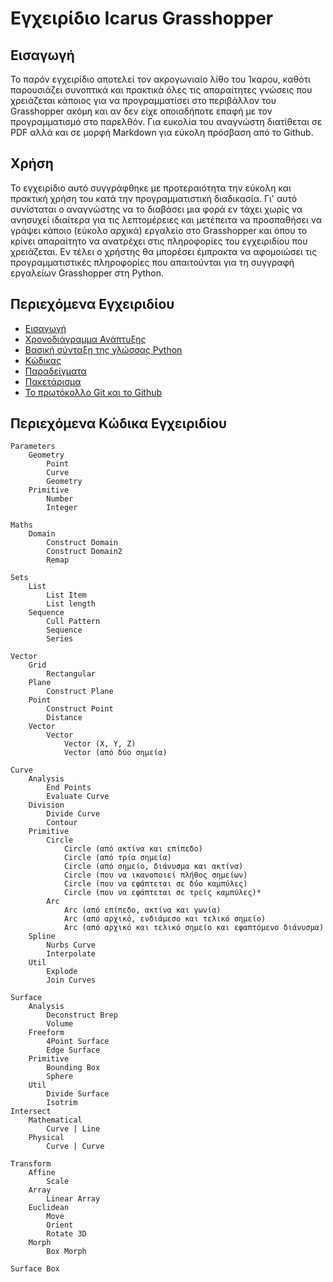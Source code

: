 # Εγχειρίδιο Icarus Grasshopper


## Εισαγωγή
Το παρόν εγχειρίδιο αποτελεί τον ακρογωνιαίο λίθο του Ίκαρου, καθότι παρουσιάζει συνοπτικά και πρακτικά όλες τις απαραίτητες γνώσεις που χρειάζεται κάποιος για να προγραμματίσει στο περιβάλλον του Grasshopper ακόμη και αν δεν είχε οποιαδήποτε επαφή με τον προγραμματισμό στο παρελθόν. Για ευκολία του αναγνώστη διατίθεται σε PDF αλλά και σε μορφή Markdown για εύκολη πρόσβαση από το Github.

## Χρήση
Το εγχειρίδιο αυτό συγγράφθηκε με προτεραιότητα την εύκολη και πρακτική χρήση του κατά την προγραμματιστική διαδικασία. Γι' αυτό συνίσταται ο αναγνώστης να το διαβάσει μια φορά εν τάχει χωρίς να ανησυχεί ιδιαίτερα για τις λεπτομέρειες και μετέπειτα να προσπαθήσει να γράψει κάποιο (εύκολο αρχικά) εργαλείο στο Grasshopper και όπου το κρίνει απαραίτητο να ανατρέχει στις πληροφορίες του εγχειριδίου που χρειάζεται. Εν τέλει ο χρήστης θα μπορέσει έμπρακτα να αφομοιώσει τις προγραμματιστικές πληροφορίες που απαιτούνται για τη συγγραφή εργαλείων Grasshopper στη Python.

## Περιεχόμενα Εγχειριδίου

* 	[Εισαγωγή](#Εισαγωγή)
* 	[Χρονοδιάγραμμα Ανάπτυξης](https://github.com/IcarusCode/Grasshopper/blob/master/Documentation/Greek/02_%CE%A7%CF%81%CE%BF%CE%BD%CE%BF%CE%B4%CE%B9%CE%AC%CE%B3%CF%81%CE%B1%CE%BC%CE%BC%CE%B1_%CE%91%CE%BD%CE%AC%CF%80%CF%84%CF%85%CE%BE%CE%B7%CF%82.md)
* 	[Βασική σύνταξη της γλώσσας Python](https://github.com/IcarusCode/Grasshopper/blob/master/Documentation/Greek/03_%CE%92%CE%B1%CF%83%CE%B9%CE%BA%CE%AE_%CE%A3%CF%8D%CE%BD%CF%84%CE%B1%CE%BE%CE%B7_Python.md)
* 	[Κώδικας](https://github.com/IcarusCode/Grasshopper/blob/master/Documentation/Greek/04.0_%CE%9A%CF%8E%CE%B4%CE%B9%CE%BA%CE%B1%CF%82_Components.md)
* 	[Παραδείγματα](https://github.com/IcarusCode/Grasshopper/blob/master/Documentation/Greek/05_%CE%A0%CE%B1%CF%81%CE%B1%CE%B4%CE%B5%CE%AF%CE%B3%CE%BC%CE%B1%CF%84%CE%B1.md)
* 	[Πακετάρισμα](https://github.com/IcarusCode/Grasshopper/blob/master/Documentation/Greek/06_%CE%A0%CE%B1%CE%BA%CE%B5%CF%84%CE%AC%CF%81%CE%B9%CF%83%CE%BC%CE%B1.md)
* 	[To πρωτόκολλο Git και το Github](https://github.com/IcarusCode/Grasshopper/blob/master/Documentation/Greek/07_%CE%A0%CF%81%CE%BF%CF%84%CF%8C%CE%BA%CE%BF%CE%BB%CE%BB%CE%BF_Git_%CE%BA%CE%B1%CE%B9_Github.md)

## Περιεχόμενα Κώδικα Εγχειριδίου

```
Parameters 
	Geometry
		Point
		Curve
		Geometry
	Primitive
		Number
		Integer
		
Maths
	Domain
		Construct Domain 
		Construct Domain2 
		Remap
		
Sets
	List
		List Item 
		List length
	Sequence
		Cull Pattern
		Sequence 
		Series

Vector
	Grid
		Rectangular
	Plane
		Construct Plane
	Point
		Construct Point
		Distance
	Vector
		Vector
			Vector (X, Y, Z)
			Vector (από δύο σημεία)
			
Curve
	Analysis
		End Points 
		Evaluate Curve
	Division
		Divide Curve
		Contour
	Primitive
		Circle
			Circle (από ακτίνα και επίπεδο)
			Circle (από τρία σημεία)
			Circle (από σημείο, διάνυσμα και ακτίνα)
			Circle (που να ικανοποιεί πλήθος σημείων)
			Circle (που να εφάπτεται σε δύο καμπύλες)
			Circle (που να εφάπτεται σε τρείς καμπύλες)*
		Arc
			Arc (από επίπεδο, ακτίνα και γωνία)
			Arc (από αρχικό, ενδιάμεσο και τελικό σημείο)
			Arc (από αρχικό και τελικό σημείο και εφαπτόμενο διάνυσμα)
	Spline
		Nurbs Curve 
		Interpolate
	Util
		Explode 
		Join Curves 
		
Surface 
	Analysis
		Deconstruct Brep 
		Volume
	Freeform
		4Point Surface  
		Edge Surface 
	Primitive 
		Bounding Box   
		Sphere
	Util
		Divide Surface 
		Isotrim 
Intersect
	Mathematical 
		Curve | Line
	Physical 
		Curve | Curve
		
Transform
	Affine 
		Scale
	Array 
		Linear Array
	Euclidean 
		Move
		Orient 
		Rotate 3D 
	Morph 
		Box Morph
		
Surface Box
```
